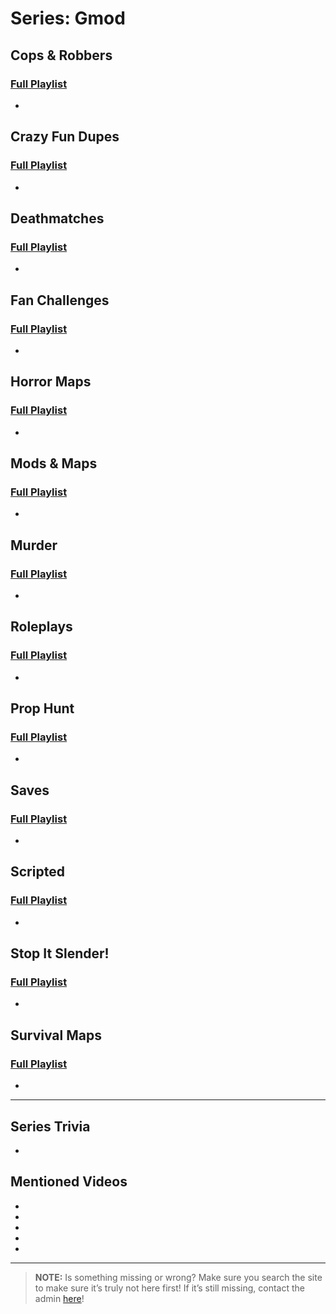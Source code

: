 # Series: Gmod 
 
## **Cops & Robbers**  
### [Full Playlist](https://www.youtube.com/playlist?list=PLwljWXtmIKiTfblhqDNcSubJ3Bg5TvouG)
- 
 
## **Crazy Fun Dupes**  
### [Full Playlist](https://www.youtube.com/playlist?list=PLwljWXtmIKiTQxaqHpA0otEYKKjqEQO3D)
- 
 
## **Deathmatches**  
### [Full Playlist](https://www.youtube.com/playlist?list=PLwljWXtmIKiQyS4TDesAXnlwaRjMDqIM0)
- 
 
## **Fan Challenges**  
### [Full Playlist](https://www.youtube.com/playlist?list=PLwljWXtmIKiR_uZuIR8xD0b_AIMV59aCV)
- 
 
## **Horror Maps**  
### [Full Playlist](https://www.youtube.com/playlist?list=PLwljWXtmIKiSvAdfVX_gX1LQSkMybEUHB)
- 
 
## **Mods & Maps**  
### [Full Playlist](https://www.youtube.com/playlist?list=PLwljWXtmIKiTD_kjV4TxxREJYnqZ1NMOq)
- 
 
## **Murder**  
### [Full Playlist](https://www.youtube.com/playlist?list=PLwljWXtmIKiSuLDit5I43PSnjAkQUi4cf)
- 
 
## **Roleplays**  
### [Full Playlist](https://www.youtube.com/playlist?list=PLwljWXtmIKiRGpPwlWY9M-6FiN2dUrJP0)
- 
 
## **Prop Hunt**  
### [Full Playlist](https://www.youtube.com/playlist?list=PLwljWXtmIKiRgYZKOhNdA2YuXGB4Crikj)
- 
 
## **Saves**  
### [Full Playlist](https://www.youtube.com/playlist?list=PLwljWXtmIKiTQqAZt0CfbR7xm-XUEvZP2)
- 

## **Scripted**  
### [Full Playlist](https://www.youtube.com/playlist?list=PLwljWXtmIKiS_Xjd8XcOK8rUhzv6VlhAI)
- 

## **Stop It Slender!**  
### [Full Playlist](https://www.youtube.com/playlist?list=PLwljWXtmIKiSu4vfBodQbed5STEVuxCQS)
- 

## **Survival Maps**  
### [Full Playlist](https://www.youtube.com/playlist?list=PLwljWXtmIKiTyGnpUAZa8ibv8XQZCloSH)
- 

----
 
## Series Trivia
- 
 
## Mentioned Videos
- []()
- []()
- []()
- []()
- []()
 
----
 
> **NOTE:** Is something missing or wrong? Make sure you search the site to make sure it’s truly not here first! If it’s still missing, contact the admin [here](chapter_2.html)!